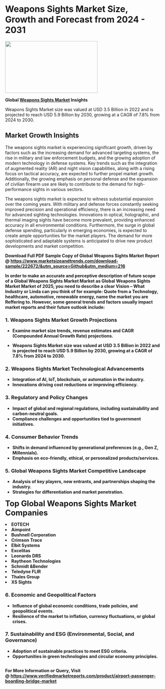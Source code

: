<H1>Weapons Sights Market Size, Growth and Forecast from 2024 - 2031</H1><img class="aligncenter size-medium wp-image-584254" src="https://thirdeyenews.in/wp-content/uploads/2024/09/Global-Market-Research-300x168.jpeg" alt="" width="300" height="168" /><p><strong>Global&nbsp;<a href="https://www.marketsizeandtrends.com/download-sample/222672/&amp;utm_source=Github&utm_medium=216">Weapons Sights Market</a> Insights</strong></p><p>Weapons Sights Market size was valued at USD 3.5 Billion in 2022 and is projected to reach USD 5.9 Billion by 2030, growing at a CAGR of 7.8% from 2024 to 2030.</p><p><h2>Market Growth Insights</h2> <p>The weapons sights market is experiencing significant growth, driven by factors such as the increasing demand for advanced targeting systems, the rise in military and law enforcement budgets, and the growing adoption of modern technology in defense systems. Key trends such as the integration of augmented reality (AR) and night vision capabilities, along with a rising focus on tactical accuracy, are expected to further propel market growth. Additionally, the growing emphasis on personal defense and the expansion of civilian firearm use are likely to contribute to the demand for high-performance sights in various sectors.</p> <p><strong></strong></p> <p>The weapons sights market is expected to witness substantial expansion over the coming years. With military and defense forces constantly seeking improved precision and operational efficiency, there is an increasing need for advanced sighting technologies. Innovations in optical, holographic, and thermal imaging sights have become more prevalent, providing enhanced accuracy in all environmental conditions. Furthermore, the surge in global defense spending, particularly in emerging economies, is expected to create ample opportunities for the market players. The demand for more sophisticated and adaptable systems is anticipated to drive new product developments and market competition.</p> <p><strong></p><p><span class=""><strong>Download Full PDF Sample Copy of Global Weapons Sights Market Report</strong> @ <a href="https://www.marketsizeandtrends.com/download-sample/222672/&amp;utm_source=Github&utm_medium=216" target="_blank">https://www.marketsizeandtrends.com/download-sample/222672/&amp;utm_source=Github&utm_medium=216</a></span></p><p>In order to make an accurate and perceptive description of future scope of a Global&nbsp;Weapons Sights Market Market as Global&nbsp;Weapons Sights Market Market of 2025, you need to describe a clear Vision &ndash; What Industry or Linda can you think of for example: Quote from a Technology, healthcare, automotive, renewable energy, name the market you are Reffering to. However, some general trends and factors usually impact market reports and their future outlook include:</p><h3>1.&nbsp;<strong>Weapons Sights Market Growth Projections</strong></h3><ul><li>Examine market size trends, revenue estimates and CAGR (Compounded Annual Growth Rate) projections.</li><li><p>Weapons Sights Market size was valued at USD 3.5 Billion in 2022 and is projected to reach USD 5.9 Billion by 2030, growing at a CAGR of 7.8% from 2024 to 2030.</p></li></ul><h3>2.&nbsp;<strong>Weapons Sights Market Technological Advancements</strong></h3><ul><li>Integration of AI, IoT, blockchain, or automation in the industry.</li><li>Innovations driving cost reductions or improving efficiency.</li></ul><h3>3.&nbsp;<strong>Regulatory and Policy Changes</strong></h3><ul><li>Impact of global and regional regulations, including sustainability and carbon-neutral goals.</li><li>Compliance challenges and opportunities tied to government initiatives.</li></ul><h3>4.&nbsp;<strong>Consumer Behavior Trends</strong></h3><ul><li>Shifts in demand influenced by generational preferences (e.g., Gen Z, Millennials).</li><li>Emphasis on eco-friendly, ethical, or personalized products/services.</li></ul><h3>5.&nbsp;<strong>Global Weapons Sights Market Competitive Landscape</strong></h3><ul><li>Analysis of key players, new entrants, and partnerships shaping the industry.</li><li>Strategies for differentiation and market penetration.</li></ul><p data-pm-slice="1 1 []"><span style="color: inherit; font-family: inherit; font-size: 25px;">Top Global Weapons Sights Market Companies</span></p><div class="" data-test-id=""><p><li>EOTECH</li><li> Aimpoint</li><li> Bushnell Corporation</li><li> Crimson Trace</li><li> Elbit Systems</li><li> Excelitas</li><li> Leonardo DRS</li><li> Raytheon Technologies</li><li> Schmidt &Bender</li><li> Teledyne FLIR</li><li> Thales Group</li><li> XS Sights</li></p></div><h3>6.&nbsp;<strong>Economic and Geopolitical Factors</strong></h3><ul><li>Influence of global economic conditions, trade policies, and geopolitical events.</li><li>Resilience of the market to inflation, currency fluctuations, or global crises.</li></ul><h3>7.&nbsp;<strong>Sustainability and ESG (Environmental, Social, and Governance)</strong></h3><ul><li>Adoption of sustainable practices to meet ESG criteria.</li><li>Opportunities in green technologies and circular economy principles.</li></ul><h2><strong style="font-size: 14px;">For More Information or Query, Visit @&nbsp;</strong><a style="background-color: #ffffff; font-size: 14px;" href="https://www.marketsizeandtrends.com/report/weapons-sights-market/" target="_blank">https://www.verifiedmarketreports.com/product/airport-passenger-boarding-bridge-market</a></h2>
